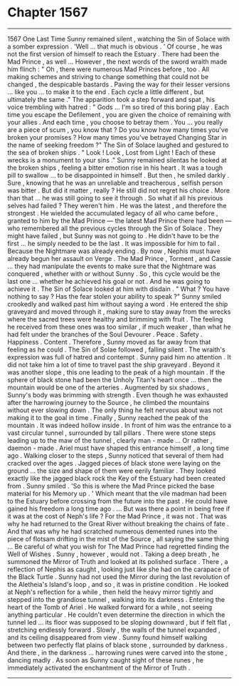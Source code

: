 
# Chapter 1567


---

1567 One Last Time
Sunny remained silent , watching the Sin of Solace with a somber expression .
'Well … that much is obvious . '
Of course , he was not the first version of himself to reach the Estuary . There had been the Mad Prince , as well …
However , the next words of the sword wraith made him flinch :
" Oh , there were numerous Mad Princes before , too . All making schemes and striving to change something that could not be changed , the despicable bastards . Paving the way for their lesser versions … like you … to make it to the end . Each cycle a little different , but ultimately the same ."
The apparition took a step forward and spat , his voice trembling with hatred :
" Gods … I'm so tired of this boring play . Each time you escape the Defilement , you are given the choice of remaining with your allies . And each time , you choose to betray them . You … you really are a piece of scum , you know that ? Do you know how many times you've broken your promises ? How many times you've betrayed Changing Star in the name of seeking freedom ?"
The Sin of Solace laughed and gestured to the sea of broken ships .
" Look ! Look , Lost from Light ! Each of these wrecks is a monument to your sins ."
Sunny remained silentas he looked at the broken ships , feeling a bitter emotion rise in his heart .
It was a tough pill to swallow … to be disappointed in himself .
But then , he smiled darkly .
Sure , knowing that he was an unreliable and treacherous , selfish person was bitter . But did it matter , really ? He still did not regret his choice .
More than that … he was still going to see it through .
So what if all his previous selves had failed ? They weren't him . He was the latest , and therefore the strongest . He wielded the accumulated legacy of all who came before , granted to him by the Mad Prince — the latest Mad Prince there had been — who remembered all the previous cycles through the Sin of Solace .
They might have failed , but Sunny was not going to . He didn't have to be the first ... he simply needed to be the last .
It was impossible for him to fail .
Because the Nightmare was already ending .
By now , Nephis must have already begun her assault on Verge . The Mad Prince , Torment , and Cassie … they had manipulate the events to make sure that the Nightmare was conquered , whether with or without Sunny .
So , this cycle would be the last one … whether he achieved his goal or not .
And he was going to achieve it .
The Sin of Solace looked at him with disdain .
" What ? You have nothing to say ? Has the fear stolen your ability to speak ?"
Sunny smiled crookedly and walked past him without saying a word .
He entered the ship graveyard and moved through it , making sure to stay away from the wrecks where the sacred trees were healthy and brimming with fruit . The feeling he received from these ones was too similar , if much weaker , than what he had felt under the branches of the Soul Devourer .
Peace . Safety . Happiness . Content .
Therefore , Sunny moved as far away from that feeling as he could .
The Sin of Solae followed , falling silent . The wraith's expression was full of hatred and contempt .
Sunny paid him no attention .
It did not take him a lot of time to travel past the ship graveyard . Beyond it was another slope , this one leading to the peak of a high mountain . If the sphere of black stone had been the Unholy Titan's heart once … then the mountain would be one of the arteries .
Augmented by six shadows , Sunny's body was brimming with strength . Even though he was exhausted after the harrowing journey to the Source , he climbed the mountains without ever slowing down .
The only thing he felt nervous about was not making it to the goal in time .
Finally , Sunny reached the peak of the mountain . It was indeed hollow inside . In front of him was the entrance to a vast circular tunnel , surrounded by tall pillars . There were stone steps leading up to the maw of the tunnel , clearly man - made …
Or rather , daemon - made . Ariel must have shaped this entrance himself , a long time ago .
Walking closer to the steps , Sunny noticed that several of them had cracked over the ages . Jagged pieces of black stone were laying on the ground … the size and shape of them were eerily familiar .
They looked exactly like the jagged black rock the Key of the Estuary had been created from .
Sunny smiled .
'So this is where the Mad Prince picked the base material for his Memory up . '
Which meant that the vile madman had been to the Estuary before crossing from the future into the past . He could have gained his freedom a long time ago .
… But was there a point in being free if it was at the cost of Neph's life ? For the Mad Prince , it was not .
That was why he had returned to the Great River without breaking the chains of fate . And that was why he had scratched numerous demented runes into the piece of flotsam drifting in the mist of the Source , all saying the same thing …
Be careful of what you wish for
The Mad Prince had regretted finding the Well of Wishes .
Sunny , however , would not .
Taking a deep breath , he summoned the Mirror of Truth and looked at its polished surface .
There , a reflection of Nephis as caught , looking just like she had on the carapace of the Black Turtle . Sunny had not used the Mirror during the last revolution of the Aletheia's Island's loop , and so , it was in pristine condition .
He looked at Neph's reflection for a while , then held the heavy mirror tightly and stepped into the grandiose tunnel , walking into its darkness .
Entering the heart of the Tomb of Ariel .
He walked forward for a while , not seeing anything particular . He couldn't even determine the direction in which the tunnel led … its floor was supposed to be sloping downward , but if felt flat , stretching endlessly forward .
Slowly , the walls of the tunnel expanded , and its ceiling disappeared from view . Sunny found himself walking between two perfectly flat plains of black stone , surrounded by darkness .
And there , in the darkness … harrowing runes were carved into the stone , dancing madly .
As soon as Sunny caught sight of these runes , he immediately activated the enchantment of the Mirror of Truth .

---

